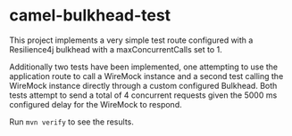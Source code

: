 # camel-bulkhead-test

This project implements a very simple test route configured with a Resilience4j bulkhead with a maxConcurrentCalls set to 1.

Additionally two tests have been implemented, one attempting to use the application route to call a WireMock instance and a second test calling the WireMock instance directly through a custom configured Bulkhead.
Both tests attempt to send a total of 4 concurrent requests given the 5000 ms configured delay for the WireMock to respond.

Run ```mvn verify``` to see the results.
